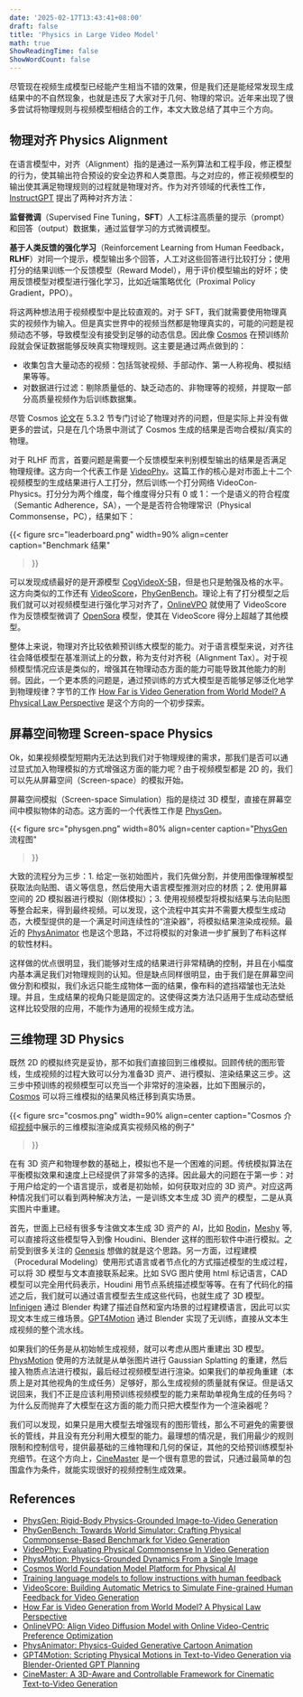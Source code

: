 ```yaml
---
date: '2025-02-17T13:43:41+08:00'
draft: false
title: 'Physics in Large Video Model'
math: true
ShowReadingTime: false
ShowWordCount: false
---
```


尽管现在视频生成模型已经能产生相当不错的效果，但是我们还是能经常发现生成结果中的不自然现象，也就是违反了大家对于几何、物理的常识。近年来出现了很多尝试将物理规则与视频模型相结合的工作，本文大致总结了其中三个方向。

## 物理对齐 Physics Alignment

在语言模型中，对齐（Alignment）指的是通过一系列算法和工程手段，修正模型的行为，使其输出符合预设的安全边界和人类意图。与之对应的，修正视频模型的输出使其满足物理规则的过程就是物理对齐。作为对齐领域的代表性工作，[InstructGPT](https://arxiv.org/abs/2203.02155) 提出了两种对齐方法：
  
**监督微调**（Supervised Fine Tuning，**SFT**）人工标注高质量的提示（prompt）和回答（output）数据集，通过监督学习的方式微调模型。
  
**基于人类反馈的强化学习**（Reinforcement Learning from Human Feedback，**RLHF**）对同一个提示，模型输出多个回答，人工对这些回答进行比较打分；使用打分的结果训练一个反馈模型（Reward Model），用于评价模型输出的好坏；使用反馈模型对模型进行强化学习，比如近端策略优化（Proximal Policy Gradient，PPO）。

将这两种想法用于视频模型中是比较直观的。对于 SFT，我们就需要使用物理真实的视频作为输入。但是真实世界中的视频当然都是物理真实的，可能的问题是视频动态不够，导致模型没有接受到足够的动态信息。因此像 [Cosmos](https://github.com/NVIDIA/Cosmos) 在预训练阶段就会保证数据能够反映真实物理规则。这主要是通过两点做到的：

- 收集包含大量动态的视频：包括驾驶视频、手部动作、第一人称视角、模拟结果等等。
- 对数据进行过滤：剔除质量低的、缺乏动态的、非物理等的视频，并提取一部分高质量视频作为后训练数据集。

尽管 Cosmos [论文](https://research.nvidia.com/publication/2025-01_cosmos-world-foundation-model-platform-physical-ai)在 5.3.2 节专门讨论了物理对齐的问题，但是实际上并没有做更多的尝试，只是在几个场景中测试了 Cosmos 生成的结果是否吻合模拟/真实的物理。

对于 RLHF 而言，首要问题是需要一个反馈模型来判别模型输出的结果是否满足物理规律。这方向一个代表工作是  [VideoPhy](https://videophy.github.io)。这篇工作的核心是对市面上十二个视频模型的生成结果进行人工打分，然后训练一个打分网络 VideoCon-Physics。打分分为两个维度，每个维度得分只有 0 或 1：一个是语义的符合程度（Semantic Adherence，SA），一个是是否符合物理常识（Physical Commonsense，PC），结果如下：

{{< figure
  src="leaderboard.png"
  width=90%
  align=center
  caption="Benchmark 结果"
>}}

可以发现成绩最好的是开源模型 [CogVideoX-5B](https://github.com/THUDM/CogVideo)，但是也只是勉强及格的水平。这方向类似的工作还有 [VideoScore](https://tiger-ai-lab.github.io/VideoScore/)，[PhyGenBench](https://phygenbench2024.github.io)。理论上有了打分模型之后我们就可以对视频模型进行强化学习对齐了，[OnlineVPO](https://onlinevpo.github.io) 就使用了 VideoScore 作为反馈模型微调了 [OpenSora](https://github.com/hpcaitech/Open-Sora) 模型，使其在 VideoScore 得分上超越了其他模型。

整体上来说，物理对齐比较依赖预训练大模型的能力。对于语言模型来说，对齐往往会降低模型在基准测试上的分数，称为支付对齐税（Alignment Tax）。对于视频模型情况应该是类似的，增强其在物理动态方面的能力可能导致其他能力的削弱。因此，一个更本质的问题是，通过预训练的方式大模型是否能够足够泛化地学到物理规律？字节的工作 [How Far is Video Generation from World Model? A Physical Law Perspective](https://phyworld.github.io) 是这个方向的一个初步探索。

## 屏幕空间物理 Screen-space Physics

Ok，如果视频模型短期内无法达到我们对于物理规律的需求，那我们是否可以通过显式加入物理模拟的方式增强这方面的能力呢？由于视频模型都是 2D 的，我们可以先从屏幕空间（Screen-space）的模拟开始。

屏幕空间模拟（Screen-space Simulation）指的是绕过 3D 模型，直接在屏幕空间中模拟物体的动态。这方面的一个代表性工作是 [PhysGen](https://stevenlsw.github.io/physgen/)。

{{< figure
  src="physgen.png"
  width=80%
  align=center
  caption="[PhysGen](https://stevenlsw.github.io/physgen/) 流程图"
>}}

大致的流程分为三步：1. 给定一张初始图片，我们先做分割，并使用图像理解模型获取法向贴图、语义等信息，然后使用大语言模型推测对应的材质；2. 使用屏幕空间的 2D 模拟器进行模拟（刚体模拟）；3. 使用视频模型将模拟结果与法向贴图等整合起来，得到最终视频。可以发现，这个流程中其实并不需要大模型生成动态，大模型提供的是一个满足时间连续性的“渲染器”，将模拟结果渲染成视频。最近的 [PhysAnimator](https://xpandora.github.io/PhysAnimator/) 也是这个思路，不过将模拟的对象进一步扩展到了布料这样的软性材料。

这样做的优点很明显，我们能够对生成的结果进行非常精确的控制，并且在小幅度内基本满足我们对物理规则的认知。但是缺点同样很明显，由于我们是在屏幕空间做分割和模拟，我们永远只能生成物体一面的结果，像布料的遮挡褶皱也无法处理。并且，生成结果的视角只能是固定的。这使得这类方法只适用于生成动态壁纸这样比较受限的应用，不能作为通用的视频生成方法。

## 三维物理 3D Physics

既然 2D 的模拟终究是妥协，那不如我们直接回到三维模拟。回顾传统的图形管线，生成视频的过程大致可以分为准备3D 资产、进行模拟、渲染结果这三步。这三步中预训练的视频模型可以充当一个非常好的渲染器，比如下图展示的，[Cosmos](https://github.com/NVIDIA/Cosmos) 可以将三维模拟的结果风格迁移到真实场景。

{{< figure
  src="cosmos.png"
  width=90%
  align=center
  caption="Cosmos 介绍[视频](https://www.youtube.com/watch?v=9Uch931cDx8)中展示的三维模拟渲染成真实视频风格的例子"
>}}

在有 3D 资产和物理参数的基础上，模拟也不是一个困难的问题。传统模拟算法在平衡模拟效果和速度上已经提供了非常多的选择。因此最大的问题在于第一步：对于用户给定的一个语言提示，或者是初始帧，如何获取对应的 3D 资产。对应这两种情况我们可以看到两种解决方法，一是训练文本生成 3D 资产的模型，二是从真实图片中重建。

首先，世面上已经有很多专注做文本生成 3D 资产的 AI，比如 [Rodin](https://hyper3d.ai/?lang=zh)，[Meshy](https://www.meshy.ai) 等,可以直接将这些模型导入到像 Houdini、Blender 这样的图形软件中进行模拟。之前受到很多关注的 [Genesis](https://genesis-embodied-ai.github.io) 想做的就是这个思路。另一方面，过程建模（Procedural Modeling）使用形式语言或者节点化的方式描述模型的生成过程，可以将 3D 模型与文本直接联系起来。比如 SVG 图片使用 html 标记语言，CAD 模型可以完全用代码表示，Houdini 用节点系统描述模型等等。在有了代码化的描述之后，我们就可以通过语言模型去生成这些代码，也就生成了 3D 模型。[Infinigen](https://infinigen.org) 通过 Blender 构建了描述自然和室内场景的过程建模语言，因此可以实现文本生成三维场景。[GPT4Motion](https://gpt4motion.github.io) 通过 Blender 实现了无训练，直接从文本生成视频的整个流水线。

如果我们的任务是从初始帧生成视频，就可以考虑从图片重建出 3D 模型。[PhysMotion](https://supertan0204.github.io/physmotion_website/) 使用的方法就是从单张图片进行 Gaussian Splatting 的重建，然后接入物质点法进行模拟，最后经过视频模型进行渲染。如果我们的单视角重建（本质上是对其他视角的生成任务）足够好，那么生成视频的质量就有保证。但是话又说回来，我们不正是应该利用预训练视频模型的能力来帮助单视角生成的任务吗？为什么反而抛弃了大模型在这方面的能力而只把大模型作为一个渲染器呢？

我们可以发现，如果只是用大模型去增强现有的图形管线，那么不可避免的需要很长的管线，并且没有充分利用大模型的能力。最理想的情况是，我们用最少的规则限制和控制信号，提供最基础的三维物理和几何的保证，其他的交给预训练模型补充细节。在这个方向上，[CineMaster](https://cinemaster-dev.github.io) 是一个很有意思的尝试，只通过最简单的包围盒作为条件，就能实现很好的视频控制生成效果。

## References

- [PhysGen: Rigid-Body Physics-Grounded Image-to-Video Generation](https://stevenlsw.github.io/physgen/)
- [PhyGenBench: Towards World Simulator: Crafting Physical Commonsense-Based Benchmark for Video Generation](https://phygenbench2024.github.io)
- [VideoPhy: Evaluating Physical Commonsense In Video Generation](https://videophy.github.io)
- [PhysMotion: Physics-Grounded Dynamics From a Single Image](https://supertan0204.github.io/physmotion_website/)
- [Cosmos World Foundation Model Platform for Physical AI](https://github.com/NVIDIA/Cosmos)
- [Training language models to follow instructions with human feedback](https://arxiv.org/abs/2203.02155)
- [VideoScore: Building Automatic Metrics to Simulate Fine-grained Human Feedback for Video Generation](https://tiger-ai-lab.github.io/VideoScore/)
- [How Far is Video Generation from World Model? A Physical Law Perspective](https://phyworld.github.io)
- [OnlineVPO: Align Video Diffusion Model with Online Video-Centric Preference Optimization](https://onlinevpo.github.io)
- [PhysAnimator: Physics-Guided Generative Cartoon Animation](https://xpandora.github.io/PhysAnimator/)
- [GPT4Motion: Scripting Physical Motions in Text-to-Video Generation via Blender-Oriented GPT Planning](https://gpt4motion.github.io)
- [CineMaster: A 3D-Aware and Controllable Framework for Cinematic Text-to-Video Generation](https://cinemaster-dev.github.io)
